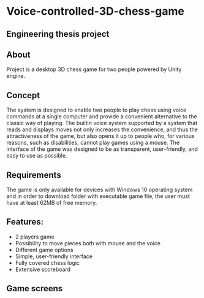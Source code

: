 # Voice-controlled-3D-chess-game
## Engineering thesis project

## About
Project is a desktop 3D chess game for two people powered by Unity engine. 
##

## Concept
The system is designed to enable two people to play chess using voice commands at a
single computer and provide a convenient alternative to the classic way of playing. The
builtin voice system supported by a system that reads and displays moves not only
increases the convenience, and thus the attractiveness of the game, but also opens it up to
people who, for various reasons, such as disabilities, cannot play games using a mouse.
The interface of the game was designed to be as transparent, user-friendly, and easy to use
as possible.
##

## Requirements
The game is only available for devices with Windows 10 operating system and in order
to download folder with executable game file, the user must have at least 62MB of free
memory.
##

## Features:
- 2 players game
- Possibility to move pieces both with mouse and the voice 
- Different game options
- Simple, user-friendly interface
- Fully covered chess logic
- Extensive scoreboard

## Game screens




